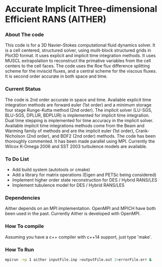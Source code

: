 # Accurate Implicit Three-dimensional Efficient RANS (AITHER)

### About The code
This code is for a 3D Navier-Stokes computational fluid dynamics solver. It is a cell centered, structured solver, using mulit-block structured grids in Plot3D format. It uses explicit and implicit time integration methods. It uses MUSCL extrapolation to reconstruct the primative variables from the cell centers to the cell faces. The code uses the Roe flux difference splitting scheme for the inviscid fluxes, and a central scheme for the viscous fluxes. It is second order accurate in both space and time.

### Current Status
The code is 2nd order accurate in space and time. Available explicit time integration methods are forward euler (1st order) and a minimum storage four stage Runge-Kutta method (2nd order). The implicit solver (LU-SGS, BLU-SGS, DPLUR, BDPLUR) is implemented for implicit time integration. Dual time stepping is implemented for time accuracy in the implicit solver. Available implicit time integrations methods come from the Beam and Warming family of methods and are the implicit euler (1st order), Crank-Nicholson (2nd order), and BDF2 (2nd order) methods. The code has been thoroughly commented. It has been made parallel using MPI. Currently the Wilcox K-Omega 2006 and SST 2003 turbulence models are available.

### To Do List
* Add build system (autotools or cmake)
* Add a library for matrix operations (Eigen and PETSc being considered)
* Implement higher order state reconstruction for DES / Hybrid RANS/LES
* Implement tubulence model for DES / Hybrid RANS/LES

### Dependencies
Aither depends on an MPI implementation. OpenMPI and MPICH have both been used in the past. Currently Aither is developed with OpenMPI.

### How To compile
Assuming you have a c++ compiler with c++14 support, just type 'make'.

### How To Run
```bash
mpirun -np 1 aither inputFile.inp >outputFile.out 2>errorFile.err &
```